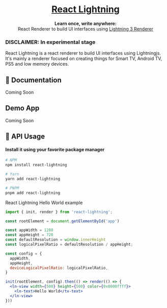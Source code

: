 <h1 align="center">
  <a href="#">
    React Lightning
  </a>
</h1>

<p align="center">
  <strong>Learn once, write anywhere:</strong><br>
  React Renderer to build UI interfaces using <a href="https://lightningjs.io/">Lightning 3 Renderer</a>
</p>

### DISCLAIMER: In experimental stage

React Lightning is a react renderer to build UI interfaces using Lightningjs. It's mainly a renderer focused on creating things for Smart TV, Android TV, PS5 and low memory devices.

## 📖 Documentation

Coming Soon

## Demo App

Coming Soon

## 🚀 API Usage

#### Install it using your favorite package manager

```bash
# NPM
npm install react-lightning

# Yarn
yarn add react-lightning

# PNPM
pnpm add react-lightning
```

React Lightning Hello World example

```jsx
import { init, render } from 'react-lightning';

const rootElement = document.getElementById('app')

const appWidth = 1280
const appHeight = 720
const defaultResolution = window.innerHeight
const logicalPixelRatio = defaultResolution / appHeight;

const config = {
  appWidth,
  appHeight,
  deviceLogicalPixelRatio: logicalPixelRatio,
}

init(rootElement, config).then(() => render(() => {
  <ln-view width={500} height={500} color={0x0000ffff}>
    <ln-text>Hello World</tv-text>
  </ln-view>
}))

```

